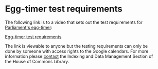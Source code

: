 # Egg-timer test requirements

The following link is to a video that sets out the test requirements for [Parliament's egg-timer](https://api.parliament.uk/egg-timer/): 

[Egg-timer test requirements](https://drive.google.com/file/d/12kL9x58mnmYTut3-PqwYDTW2gTsriZV9/view?usp=sharing)

The link is viewable to anyone but the testing requirements can only be done by someone with access rights to the Google calendars. For more information please [contact](RIIDMSMailbox@parliament.uk) the Indexing and Data Management Section of the House of Commons Library. 
